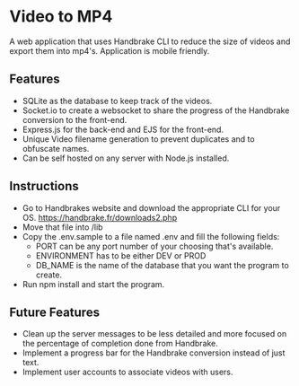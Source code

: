# Video to MP4
A web application that uses Handbrake CLI to reduce the size of videos and export them into mp4's. Application is mobile friendly.

## Features
- SQLite as the database to keep track of the videos.
- Socket.io to create a websocket to share the progress of the Handbrake conversion to the front-end.
- Express.js for the back-end and EJS for the front-end.
- Unique Video filename generation to prevent duplicates and to obfuscate names.
- Can be self hosted on any server with Node.js installed.

## Instructions
- Go to Handbrakes website and download the appropriate CLI for your OS. https://handbrake.fr/downloads2.php
- Move that file into /lib
- Copy the .env.sample to a file named .env and fill the following fields:
  - PORT can be any port number of your choosing that's available.
  - ENVIRONMENT has to be either DEV or PROD
  - DB_NAME is the name of the database that you want the program to create.
- Run npm install and start the program.

## Future Features
- Clean up the server messages to be less detailed and more focused on the percentage of completion done from Handbrake.
- Implement a progress bar for the Handbrake conversion instead of just text.
- Implement user accounts to associate videos with users.
